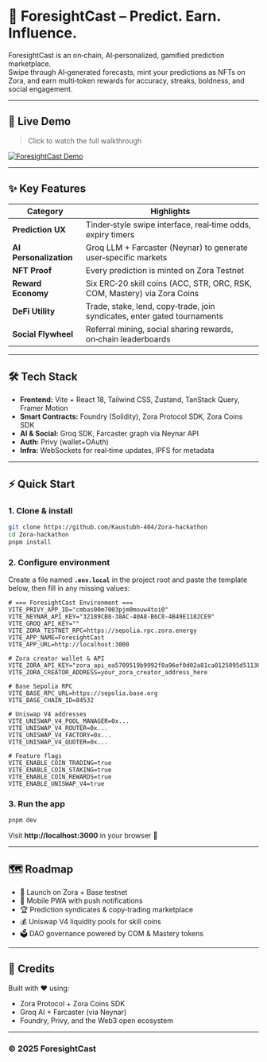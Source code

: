 # 🔮 ForesightCast – Predict. Earn. Influence.

ForesightCast is an on‑chain, AI‑personalized, gamified prediction marketplace.  
Swipe through AI‑generated forecasts, mint your predictions as NFTs on Zora, and earn multi‑token rewards for accuracy, streaks, boldness, and social engagement.

---

## 🎥 Live Demo

> Click to watch the full walkthrough

[![ForesightCast Demo](https://img.youtube.com/vi/_1SKskUM3XE/hqdefault.jpg)](https://youtu.be/_1SKskUM3XE)

---

## ✨ Key Features

| Category              | Highlights                                                                 |
|-----------------------|----------------------------------------------------------------------------|
| **Prediction UX**     | Tinder‑style swipe interface, real‑time odds, expiry timers               |
| **AI Personalization**| Groq LLM + Farcaster (Neynar) to generate user‑specific markets            |
| **NFT Proof**         | Every prediction is minted on Zora Testnet                                 |
| **Reward Economy**    | Six ERC‑20 skill coins (ACC, STR, ORC, RSK, COM, Mastery) via Zora Coins   |
| **DeFi Utility**      | Trade, stake, lend, copy‑trade, join syndicates, enter gated tournaments   |
| **Social Flywheel**   | Referral mining, social sharing rewards, on‑chain leaderboards             |

---

## 🛠 Tech Stack

- **Frontend:** Vite + React 18, Tailwind CSS, Zustand, TanStack Query, Framer Motion  
- **Smart Contracts:** Foundry (Solidity), Zora Protocol SDK, Zora Coins SDK  
- **AI & Social:** Groq SDK, Farcaster graph via Neynar API  
- **Auth:** Privy (wallet+OAuth)  
- **Infra:** WebSockets for real‑time updates, IPFS for metadata

---

## ⚡ Quick Start

### 1. Clone & install

```bash
git clone https://github.com/Kaustubh-404/Zora-hackathon
cd Zora-hackathon
pnpm install
```

### 2. Configure environment

Create a file named **`.env.local`** in the project root and paste the template below, then fill in any missing values:

```env
# === ForesightCast Environment ===
VITE_PRIVY_APP_ID="cmbas00m7003pjm0mouw4toi0"
VITE_NEYNAR_API_KEY="32189CB8-38AC-40A8-B6C8-4B49E1182CE9"
VITE_GROQ_API_KEY=""
VITE_ZORA_TESTNET_RPC=https://sepolia.rpc.zora.energy
VITE_APP_NAME=ForesightCast
VITE_APP_URL=http://localhost:3000

# Zora creator wallet & API
VITE_ZORA_API_KEY="zora_api_ea5709519b9992f8a96ef0d02a81ca0125095d51138175ac3a77abb3a60e88ec"
VITE_ZORA_CREATOR_ADDRESS=your_zora_creator_address_here

# Base Sepolia RPC
VITE_BASE_RPC_URL=https://sepolia.base.org
VITE_BASE_CHAIN_ID=84532

# Uniswap V4 addresses
VITE_UNISWAP_V4_POOL_MANAGER=0x...
VITE_UNISWAP_V4_ROUTER=0x...
VITE_UNISWAP_V4_FACTORY=0x...
VITE_UNISWAP_V4_QUOTER=0x...

# Feature flags
VITE_ENABLE_COIN_TRADING=true
VITE_ENABLE_COIN_STAKING=true
VITE_ENABLE_COIN_REWARDS=true
VITE_ENABLE_UNISWAP_V4=true
```

### 3. Run the app

```bash
pnpm dev
```

Visit **http://localhost:3000** in your browser 🚀

---

## 🗺 Roadmap

- 🔵 Launch on Zora + Base testnet  
- 📱 Mobile PWA with push notifications  
- 🏆 Prediction syndicates & copy‑trading marketplace  
- 💰 Uniswap V4 liquidity pools for skill coins  
- 🗳 DAO governance powered by COM & Mastery tokens  

---

## 🧠 Credits

Built with ❤️ using:
- Zora Protocol + Zora Coins SDK  
- Groq AI + Farcaster (via Neynar)  
- Foundry, Privy, and the Web3 open ecosystem

---

### © 2025 ForesightCast

